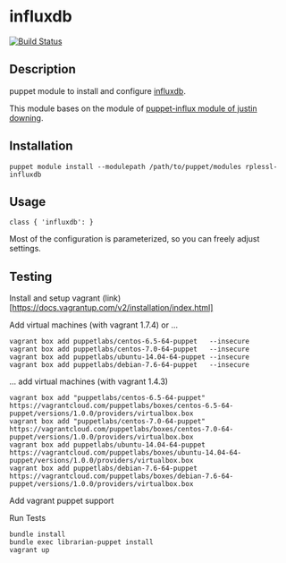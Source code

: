 # influxdb

[![Build Status](https://travis-ci.org/rplessl/puppet-influxdb.png)](https://travis-ci.org/rplessl/puppet-influxdb)

## Description

puppet module to install and configure [influxdb](https://influxdb.org).

This module bases on the module of [puppet-influx module of justin downing](https://github.com/justindowning/puppet-influxdb).

## Installation

`puppet module install --modulepath /path/to/puppet/modules rplessl-influxdb`

## Usage

`class { 'influxdb': }`

Most of the configuration is parameterized, so you can freely adjust settings.

## Testing

Install and setup vagrant (link)[https://docs.vagrantup.com/v2/installation/index.html]

Add virtual machines (with vagrant 1.7.4) or ...
```ShellSession
vagrant box add puppetlabs/centos-6.5-64-puppet   --insecure
vagrant box add puppetlabs/centos-7.0-64-puppet   --insecure
vagrant box add puppetlabs/ubuntu-14.04-64-puppet --insecure
vagrant box add puppetlabs/debian-7.6-64-puppet   --insecure
```

... add virtual machines (with vagrant 1.4.3)
```ShellSession
vagrant box add "puppetlabs/centos-6.5-64-puppet" https://vagrantcloud.com/puppetlabs/boxes/centos-6.5-64-puppet/versions/1.0.0/providers/virtualbox.box
vagrant box add "puppetlabs/centos-7.0-64-puppet" https://vagrantcloud.com/puppetlabs/boxes/centos-7.0-64-puppet/versions/1.0.0/providers/virtualbox.box
vagrant box add puppetlabs/ubuntu-14.04-64-puppet https://vagrantcloud.com/puppetlabs/boxes/ubuntu-14.04-64-puppet/versions/1.0.0/providers/virtualbox.box
vagrant box add puppetlabs/debian-7.6-64-puppet   https://vagrantcloud.com/puppetlabs/boxes/debian-7.6-64-puppet/versions/1.0.0/providers/virtualbox.box
```

Add vagrant puppet support

Run Tests
```ShellSession
bundle install
bundle exec librarian-puppet install
vagrant up
```
